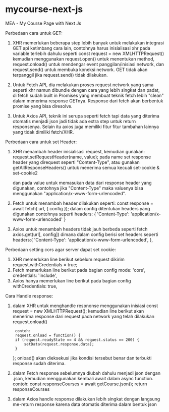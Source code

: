 # mycourse-next-js
MEA - My Course Page with Next Js

Perbedaan cara untuk GET:
1. XHR memerlukan beberapa step lebih banyak untuk melakukan integrasi GET api ketimbang cara lain, contohnya harus inisialisasi xhr pada variable terlebih dahulu seperti const request = new XMLHTTPRequest() kemudian menggunakan request.open() untuk menentukan method, request.onload() untuk mendengar event panggilan/inisiasi network, dan request.send() untuk membuka koneksi network. GET tidak akan terpanggil jika request.send() tidak dilakukan.

2. Untuk Fetch API, dia melakukan proses request network yang sama seperti xhr namun dibundle dengan cara yang lebih singkat dan padat, di fetch sudah built in Promises yang membuat teknik fetch lebih "clean" dalam menerima response GETnya. Response dari fetch akan berbentuk promise yang bisa diresolve.

3. Untuk Axios API, teknik ini serupa seperti fetch tapi data yang diterima otomatis menjadi json jadi tidak ada extra step untuk return responsenya. Selain itu axios juga memiliki fitur fitur tambahan lainnya yang tidak dimiliki fetch/XHR.

Perbedaan cara untuk set Header:
1. XHR menambah header
    inisialisasi request, kemudian gunakan: 
    request.setRequestHeader(name, value);
    pada name set response header yang direquest seperti "Content-Type", 
    atau gunakan getAllResponseHeaders() untuk menerima semua kecuali set-cookie & set-cookie2 
    
    dan pada value untuk memasukan data dari response header yang digunakan, contohnya jika "Content-Type" maka valuenya bisa menggunakan "application/x-www-form-urlencoded".


2. Fetch untuk menambah header dilakukan seperti:
    const response  = await fetch( url, { config });
        dalam config ditentukan headers yang digunakan contohnya seperti
        headers: {
                'Content-Type': 'application/x-www-form-urlencoded'
            }
3. Axios untuk menambah headers tidak jauh berbeda seperti fetch
    axios.get(url[, config]) dimana dalam config berisi set headers seperti
     headers:{
            'Content-Type': 'application/x-www-form-urlencoded',
          },

Perbedaan setting cors agar server dapat set cookie:
1. XHR memerlukan line berikut sebelum request dikirim
      request.withCredentials = true;
2. Fetch memerlukan line berikut pada bagian config
            mode: 'cors', 
            credentials: 'include',
3. Axios hanya memerlukan line berikut pada bagian config
          withCredentials: true,


Cara Handle response:
1. dalam XHR untuk menghandle respnonse menggunakan 
    inisiasi 
        const request = new XMLHTTPRequest();
    kemudian line berikut akan menerima response dari request pada network yang telah dilakukan 
        request.onload()

        contoh: 
        request.onload = function() {
        if (request.readyState == 4 && request.status == 200) {
            setData(request.response.data);
        }
    };
        onload() akan dieksekusi jika kondisi tersebut benar dan terbukti response sudah diterima. 

2. dalam Fetch response sebelumnya diubah dahulu menjadi json dengan .json, kemudian 
 menggunakan kembali await dalam async function.
    contoh:
        const responseCourses = await getCourse.json();
        return responseCourses

3. dalam Axios handle response dilakukan lebih singkat dengan langsung me-return response karena data otomatis diterima dalam bentuk json
